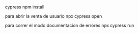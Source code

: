 cypress 
npm install

para abrir la venta de usuario
npx cypress open

para correr el modo documentacion de errores 
npx cypress run
